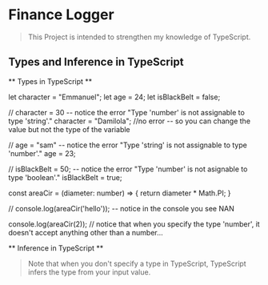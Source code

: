 # Finance Logger

> This Project is intended to strengthen my knowledge of TypeScript.

## Types and Inference in TypeScript

** Types in TypeScript **

let character = "Emmanuel";
let age = 24;
let isBlackBelt = false;

// character = 30 -- notice the error "Type 'number' is not assignable to type 'string'."
character = "Damilola"; //no error -- so you can change the value but not the type of the variable

// age = "sam" -- notice the error "Type 'string' is not assignable to type 'number'."
age = 23;

// isBlackBelt = 50; -- notice the error "Type 'number' is not asignable to type 'boolean'."
isBlackBelt = true;

const areaCir = (diameter: number) => {
    return diameter * Math.PI;
}

// console.log(areaCir('hello')); -- notice in the console you see NAN

console.log(areaCir(2)); // notice that when you specify the type 'number', it doesn't accept anything other than a number...

** Inference in TypeScript **
> Note that when you don't specify a type in TypeScript, TypeScript infers the type from your input value.
